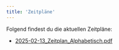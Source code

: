 ```yaml
---
title: 'Zeitpläne'
---
```


Folgend findest du die aktuellen Zeitpläne:

* [2025-02-13_Zeitplan_Alphabetisch.pdf](2025-02-13_Zeitplan_Alphabetisch.pdf)
